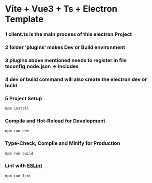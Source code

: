 # Vite + Vue3 + Ts + Electron Template

### 1 client.ts is the main process of this electron Project

### 2 folder 'plugins' makes Dev or Build environment

### 3 plugins above mentioned needs to register in file tsconfig.node.json -> includes

### 4 dev or build command will also create the electron dev or build

### 5 Project Setup

```sh
npm install
```

### Compile and Hot-Reload for Development

```sh
npm run dev
```

### Type-Check, Compile and Minify for Production

```sh
npm run build
```

### Lint with [ESLint](https://eslint.org/)

```sh
npm run lint
```
